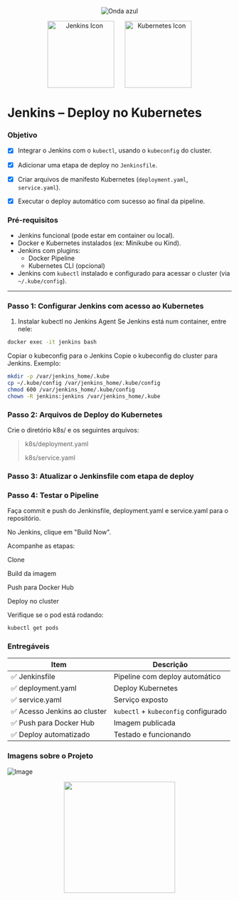 <p align="center">
  <img src="https://capsule-render.vercel.app/api?type=waving&color=0000FF&height=120&section=header" alt="Onda azul" />
</p>

<p align="center">
  <img src="https://www.jenkins.io/images/logos/jenkins/jenkins.svg" alt="Jenkins Icon" width="150" valign="middle" />
  &nbsp;&nbsp;&nbsp;&nbsp;
  <img src="https://cdn.jsdelivr.net/gh/devicons/devicon/icons/kubernetes/kubernetes-plain.svg" alt="Kubernetes Icon" width="150" valign="middle" />
</p>

# Jenkins – Deploy no Kubernetes

### Objetivo 

- [x] Integrar o Jenkins com o `kubectl`, usando o `kubeconfig` do cluster.
- [x] Adicionar uma etapa de deploy no `Jenkinsfile`.
- [x] Criar arquivos de manifesto Kubernetes (`deployment.yaml`, `service.yaml`).
- [x] Executar o deploy automático com sucesso ao final da pipeline.



### Pré-requisitos

- Jenkins funcional (pode estar em container ou local).
- Docker e Kubernetes instalados (ex: Minikube ou Kind).
- Jenkins com plugins:
  - Docker Pipeline
  - Kubernetes CLI (opcional)
- Jenkins com `kubectl` instalado e configurado para acessar o cluster (via `~/.kube/config`).

---
###  Passo 1: Configurar Jenkins com acesso ao Kubernetes
1. Instalar kubectl no Jenkins Agent
Se Jenkins está num container, entre nele:

```bash
docker exec -it jenkins bash

```
Copiar o kubeconfig para o Jenkins
Copie o kubeconfig do cluster para Jenkins. Exemplo:
```bash
mkdir -p /var/jenkins_home/.kube
cp ~/.kube/config /var/jenkins_home/.kube/config
chmod 600 /var/jenkins_home/.kube/config
chown -R jenkins:jenkins /var/jenkins_home/.kube

```
### Passo 2: Arquivos de Deploy do Kubernetes
Crie o diretório k8s/ e os seguintes arquivos:

> k8s/deployment.yaml
>
> k8s/service.yaml

### Passo 3: Atualizar o Jenkinsfile com etapa de deploy

### Passo 4: Testar o Pipeline
Faça commit e push do Jenkinsfile, deployment.yaml e service.yaml para o repositório.

No Jenkins, clique em "Build Now".

Acompanhe as etapas:

Clone

Build da imagem

Push para Docker Hub

Deploy no cluster

Verifique se o pod está rodando:

```bash
kubectl get pods
```
### Entregáveis

| Item                        | Descrição                            |
| --------------------------- | ------------------------------------ |
| ✅ Jenkinsfile               | Pipeline com deploy automático       |
| ✅ deployment.yaml           | Deploy Kubernetes                    |
| ✅ service.yaml              | Serviço exposto                      |
| ✅ Acesso Jenkins ao cluster | `kubectl` + `kubeconfig` configurado |
| ✅ Push para Docker Hub      | Imagem publicada                     |
| ✅ Deploy automatizado       | Testado e funcionando                |

### Imagens sobre o Projeto 
<img src="https://github.com/user-attachments/assets/6e40455e-e19c-47c8-bb9b-0fc16c614660" alt="Image">


<p align="center">    
  <img src="https://github.com/user-attachments/assets/79a2e995-a1be-4192-9ded-771004ef7417" width="250">
</p>
